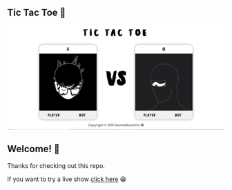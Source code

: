 ## Tic Tac Toe 🚀


![Design preview for the Project: Tic Tac Toe App layout](./icons/Capture.PNG)

## Welcome! 👋

Thanks for checking out this repo.

If you want to try a live show [click here](https://souhailbouricha.github.io/Rock-Paper-Scissors/) 😁


